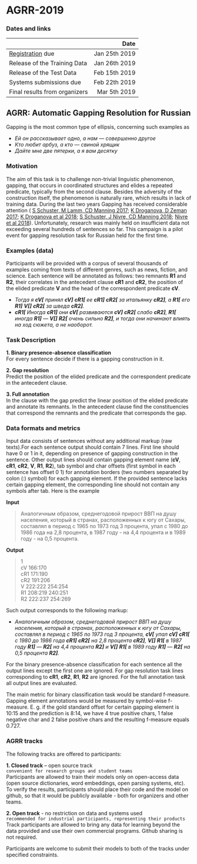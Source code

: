 

# AGRR-2019

### Dates and links
|              | Date           |
| :---         |           ---: |
| [Registration](https://docs.google.com/forms/d/e/1FAIpQLSeiW0h6hvG-4iQC0dOXqyv8Pz-wG6xOhSSbFoIi9L7qsAtWbg/viewform) due   | Jan 25th 2019  | 
| Release of the Training Data     | Jan 26th 2019  |
| Release of the Test Data     | Feb 15th 2019  |
| Systems submissions due     | Feb 22th 2019  |
| Final results from organizers     | Mar 5th 2019   |


## AGRR: Automatic Gapping Resolution for Russian

Gapping is the most common type of ellipsis, concerning such examples as  
 - _Ей он рассказывает одно, а нам — совершенно другое_  
 - _Кто любит арбуз, а кто — свиной хрящик_  
 - _Дайте мне две пятерки, а я вам десятку_


### Motivation

The aim of this task is to challenge non-trivial linguistic phenomenon, gapping, that occurs in coordinated structures and elides a repeated predicate, typically from the second clause. Besides the adversity of the construction itself, the phenomenon is naturally rare, which results in lack of training data. During the last two years Gapping has received considerable attention  ( [S Schuster, M Lamm, CD Manning 2017](http://www.aclweb.org/anthology/W17-0416); [K Droganova, D Zeman  2017](http://www.aclweb.org/anthology/W17-0406); [K Droganova et al 2018](http://www.aclweb.org/anthology/W18-6006); [S Schuster, J Nivre, CD Manning 2018](https://arxiv.org/pdf/1804.06922.pdf); [Nivre et al 2018](http://www.aclweb.org/anthology/W18-6012)).
Unfortunately, research was mainly held on insufficient data not exceeding several hundreds of sentences so far. 
This campaign is a pilot event for gapping resolution task for Russian held for the first time.


### Examples (data)

Participants will be provided with a corpus of several thousands of examples coming from texts of different genres, such as news, fiction, and science. Each sentence will be annotated as follows: two remnants **R1** and **R2**, their correlates in the antecedent clause **cR1** and **cR2**, the position of the elided  predicate **V** and the head of the correspondent predicate **cV**.
 - _Тогда я  **cV[** принял **cV]**  **cR1[** ее **cR1]**  **cR2[** за итальянку **cR2]**, а  **R1[** его **R1]**   **V[]**  **cR2[** за шведа **cR2]**._
 - _**cR1[** Иногда **cR1]** они  **cV[** развиваются **cV]**  **cR2[** слабо **cR2]**,  **R1[** иногда **R1]** — **V[]**   **R2[** очень сильно **R2]**, и тогда они начинают влиять на ход сюжета, а не наоборот._
 

### Task Description

**1. Binary presence-absence classification**    
For every sentence decide if there is a gapping construction in it.  

**2. Gap resolution**  
Predict the position of the elided predicate and the correspondent predicate in the antecedent clause.  

**3. Full annotation**  
In the clause with the gap predict the linear position of the elided predicate and annotate its remnants. In the antecedent clause find the constituencies that correspond the remnants and the predicate that corresponds the gap.  


### Data formats and metrics

Input data consists of sentences without any additional markup (raw texts).For each sentence output should contain 7 lines. First line should have 0 or 1 in it, depending on presence of gapping construction in the sentence.
Other output lines should contain gapping element name (**cV**, **cR1**, **cR2**, **V**, **R1**, **R2**), tab symbol and char offsets (first symbol in each sentence has offset 0 1) for annotation borders (two numbers separated by colon (:) symbol) for each gapping element. If the provided sentence lacks certain gapping element, the corresponding line should not contain any symbols after tab. Here is the example
 
**Input**  
>Аналогичным образом, среднегодовой прирост ВВП на душу населения, который в странах, расположенных к югу от Сахары, составлял в период с 1965 по 1973 год 3 процента, упал с 1980 до 1986 года на 2,8 процента, в 1987 году - на 4,4 процента и в 1989 году - на 0,5 процента.

**Output**  
>1  
cV  166:170  
cR1  171:190  
cR2  191:206  
V 222:222 254:254   
R1  208:219 240:251  
R2  222:237 254:269  

Such output corresponds to the following markup:

 - _Аналогичным образом, среднегодовой прирост ВВП на душу населения, который в странах, расположенных к югу от Сахары, составлял в период с 1965 по 1973 год 3 процента,  **cV[** упал **cV]**  **cR1[** с 1980 до 1986 года **cR1]**  **cR2[** на 2,8 процента **cR2]**,  **V[]** **R1[** в 1987 году **R1]** —  **R2[** на 4,4 процента **R2]** и  **V[]** **R1[** в 1989 году **R1]** —  **R2[** на 0,5 процента **R2]**._


For the binary presence-absence classification for each sentence all the output lines except the first one are ignored.
For gap resolution task lines corresponding to **cR1**, **cR2**, **R1**, **R2** are ignored.
For the full annotation task all output lines are evaluated.

The main metric for binary classification task would be standard f-measure.
Gapping element annotations would be measured by symbol-wise f-measure. E. g. if the gold standard offset for certain gapping element is 10:15 and the prediction is 8:14, we have 4 true positive chars, 1 false negative char and 2 false positive chars and the resulting f-measure equals 0.727.

### AGRR tracks

The following tracks are offered to participants:

**1. Closed track** – open source track  
`convenient for research groups and student teams`  
Participants are allowed to train their models only on open-access data (open source dictionaries, word embeddings, open parsing systems, etc). To verify the results, participants should place their code and the model on github, so that it would be publicly available - both for organizers and other teams.

**2. Open track** - no restriction on data and systems used  
`recommended for industrial participants, representing their products`  
Track participants are allowed to bring any data for learning beyond the data provided and use their own commercial programs. Github sharing is not required. 

Participants are welcome to submit their models to both of the tracks under specified constraints.
